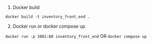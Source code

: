 1. Docker build

`docker build -t inventory_front_end .`

2. Docker run or docker compose up

`docker run -p 3001:80 inventory_front_end`
OR
`docker compose up`
